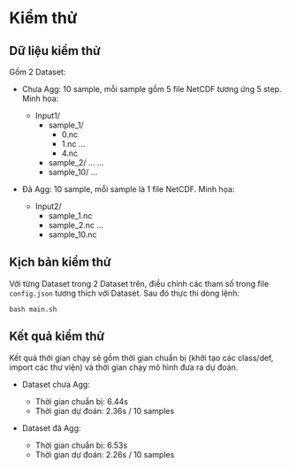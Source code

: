# Kiểm thử

## Dữ liệu kiểm thử

Gồm 2 Dataset:

- Chưa Agg: 10 sample, mỗi sample gồm 5 file NetCDF tương ứng 5 step. Minh họa:
    - Input1/
        - sample_1/
            - 0.nc
            - 1.nc
            ...
            - 4.nc
        - sample_2/
            ...
        ...
        - sample_10/
            ...

- Đã Agg: 10 sample, mỗi sample là 1 file NetCDF. Minh họa:
    - Input2/
        - sample_1.nc
        - sample_2.nc
        ...
        - sample_10.nc

## Kịch bản kiểm thử
Với từng Dataset trong 2 Dataset trên, điều chỉnh các tham số trong file ```config.json``` tương thích với Dataset. Sau đó thực thi dòng lệnh:
```
bash main.sh
```

## Kết quả kiểm thử
Kết quả thời gian chạy sẽ gồm thời gian chuẩn bị (khởi tạo các class/def, import các thư viện) và thời gian chạy mô hình đưa ra dự đoán.

- Dataset chưa Agg:
    + Thời gian chuẩn bị: 6.44s
    + Thời gian dự đoán: 2.36s / 10 samples

- Dataset đã Agg:
    + Thời gian chuẩn bị: 6.53s
    + Thời gian dự đoán: 2.26s / 10 samples
